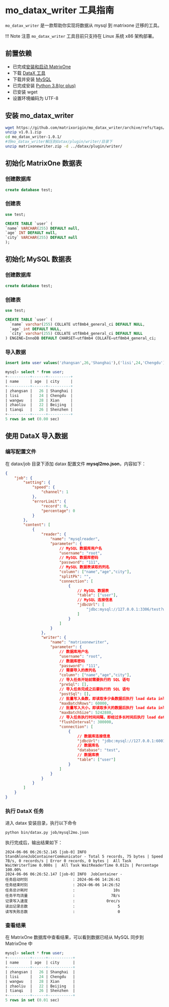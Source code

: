 # mo_datax_writer 工具指南

`mo_datax_writer` 是一款帮助你实现将数据从 mysql 到 matrixone 迁移的工具。

!!! Note 注意
    `mo_datax_writer` 工具目前只支持在 Linux 系统 x86 架构部署。

## 前置依赖

- 已完成[安装和启动 MatrixOne](../../Get-Started/install-standalone-matrixone.md)
- 下载 [DataX 工具](https://datax-opensource.oss-cn-hangzhou.aliyuncs.com/202309/datax.tar.gz)
- 下载并安装 [MySQL](<https://www.mysql.com/downloads/>)
- 已完成安装 [Python 3.8(or plus)](https://www.python.org/downloads/)
- 已安装 wget
- 设置环境编码为 UTF-8  

## 安装 mo_datax_writer

```bash
wget https://github.com/matrixorigin/mo_datax_writer/archive/refs/tags/v1.0.1.zip
unzip v1.0.1.zip 
cd mo_datax_writer-1.0.1/ 
#将mo_datax_writer解压到datax/plugin/writer/目录下
unzip matrixonewriter.zip -d ../datax/plugin/writer/
```

## 初始化 MatrixOne 数据表

### 创建数据库

```sql
create database test;
```

### 创建表

```sql
use test;

CREATE TABLE `user` (
`name` VARCHAR(255) DEFAULT null,
`age` INT DEFAULT null,
`city` VARCHAR(255) DEFAULT null
);
```

## 初始化 MySQL 数据表

### 创建数据库

```SQL
create database test;
```

### 创建表

```sql
use test;

CREATE TABLE `user` (
  `name` varchar(255) COLLATE utf8mb4_general_ci DEFAULT NULL,
  `age` int DEFAULT NULL,
  `city` varchar(255) COLLATE utf8mb4_general_ci DEFAULT NULL
) ENGINE=InnoDB DEFAULT CHARSET=utf8mb4 COLLATE=utf8mb4_general_ci;
```

### 导入数据

```sql
insert into user values('zhangsan',26,'Shanghai'),('lisi',24,'Chengdu'),('wangwu',28,'Xian'),('zhaoliu',22,'Beijing'),('tianqi',26,'Shenzhen');

mysql> select * from user;
+----------+------+----------+
| name     | age  | city     |
+----------+------+----------+
| zhangsan |   26 | Shanghai |
| lisi     |   24 | Chengdu  |
| wangwu   |   28 | Xian     |
| zhaoliu  |   22 | Beijing  |
| tianqi   |   26 | Shenzhen |
+----------+------+----------+
5 rows in set (0.00 sec)
```

## 使用 DataX 导入数据

### 编写配置文件

在 datax/job 目录下添加 datax 配置文件 **mysql2mo.json**，内容如下：

```json
{
    "job": {
        "setting": {
            "speed": {
                "channel": 1
            },
            "errorLimit": {
                "record": 0,
                "percentage": 0
            }
        },
        "content": [
            {
                "reader": {
                    "name": "mysqlreader",
                    "parameter": {
					    // MySQL 数据库用户名
                        "username": "root",
						// MySQL 数据库密码
                        "password": "111",
						// MySQL 数据表读取的列名
                        "column": ["name","age","city"],
                        "splitPk": "",
                        "connection": [
                            {
							    // MySQL 数据表
                                "table": ["user"],
								// MySQL 连接信息
                                "jdbcUrl": [
                                    "jdbc:mysql://127.0.0.1:3306/test?useSSL=false"
                                ]
                            }
                        ]
                    }
                },
                "writer": {
                    "name": "matrixonewriter",
                    "parameter": {
					    // 数据库用户名
                        "username": "root",
						// 数据库密码
                        "password": "111",
						// 需要导入的表列名
                        "column": ["name","age","city"],
						// 导入任务开始前需要执行的 SQL 语句
                        "preSql": [],
						// 导入任务完成之后要执行的 SQL 语句
                        "postSql": [],
						// 批量写入条数，即读取多少条数据后执行 load data inline 导入任务
                        "maxBatchRows": 60000,
						// 批量写入大小，即读取多大的数据后执行 load data inline 导入任务
                        "maxBatchSize": 5242880,
						// 导入任务执行时间间隔，即经过多长时间后执行 load data inline 导入任务
                        "flushInterval": 300000,
                        "connection": [
                            {
							    // 数据库连接信息
                                "jdbcUrl": "jdbc:mysql://127.0.0.1:6001/test?useUnicode=true&useSSL=false",
								// 数据库名
                                "database": "test",
								// 数据库表
                                "table": ["user"]
                            }
                        ]
                    }
                }
            }
        ]
    }
}
```

### 执行 DataX 任务

进入 datax 安装目录，执行以下命令

```shell
python bin/datax.py job/mysql2mo.json
```

执行完成后，输出结果如下：

```shell
2024-06-06 06:26:52.145 [job-0] INFO  StandAloneJobContainerCommunicator - Total 5 records, 75 bytes | Speed 7B/s, 0 records/s | Error 0 records, 0 bytes |  All Task WaitWriterTime 0.000s |  All Task WaitReaderTime 0.012s | Percentage 100.00%
2024-06-06 06:26:52.147 [job-0] INFO  JobContainer - 
任务启动时刻                    : 2024-06-06 14:26:41
任务结束时刻                    : 2024-06-06 14:26:52
任务总计耗时                    :                 10s
任务平均流量                    :                7B/s
记录写入速度                    :              0rec/s
读出记录总数                    :                   5
读写失败总数                    :                   0
```

### 查看结果

在 MatrixOne 数据库中查看结果，可以看到数据已经从 MySQL 同步到 MatrixOne 中

```sql
mysql> select * from user;
+----------+------+-----------+
| name     | age  | city      |
+----------+------+-----------+
| zhangsan |   26 | Shanghai  |
| lisi     |   24 | Chengdu   |
| wangwu   |   28 | Xian      |
| zhaoliu  |   22 | Beijing   |
| tianqi   |   26 | Shenzhen  |
+----------+------+-----------+
5 rows in set (0.01 sec)
```

